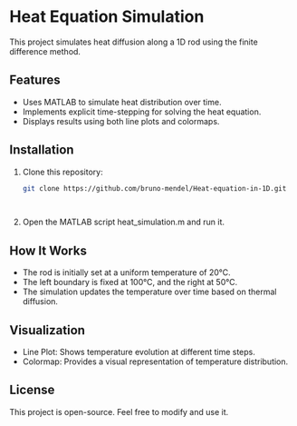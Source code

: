 # Heat Equation Simulation

This project simulates heat diffusion along a 1D rod using the finite difference method.

## Features
- Uses MATLAB to simulate heat distribution over time.
- Implements explicit time-stepping for solving the heat equation.
- Displays results using both line plots and colormaps.

## Installation
1. Clone this repository:
   ```bash
   git clone https://github.com/bruno-mendel/Heat-equation-in-1D.git

 
2. Open the MATLAB script heat_simulation.m and run it.
## How It Works
- The rod is initially set at a uniform temperature of 20°C.
- The left boundary is fixed at 100°C, and the right at 50°C.
- The simulation updates the temperature over time based on thermal diffusion.

## Visualization
- Line Plot: Shows temperature evolution at different time steps.
- Colormap: Provides a visual representation of temperature distribution.
## License
This project is open-source. Feel free to modify and use it.


